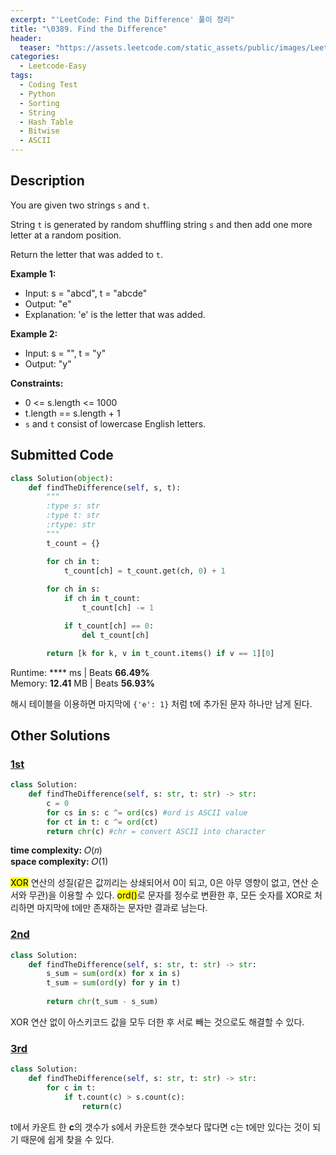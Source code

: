```yaml
---
excerpt: "'LeetCode: Find the Difference' 풀이 정리"
title: "\0389. Find the Difference"
header:
  teaser: "https://assets.leetcode.com/static_assets/public/images/LeetCode_Sharing.png"
categories:
  - Leetcode-Easy
tags:
  - Coding Test
  - Python
  - Sorting
  - String
  - Hash Table
  - Bitwise
  - ASCII
---
```


## <i class="fa-solid fa-file-lines"></i> Description

You are given two strings `s` and `t`.

String `t` is generated by random shuffling string `s` and then add one more letter at a random position.

Return the letter that was added to `t`.

**Example 1:**

- Input: s = "abcd", t = "abcde"
- Output: "e"
- Explanation: 'e' is the letter that was added.

**Example 2:**

- Input: s = "", t = "y"
- Output: "y"

**Constraints:**

- 0 <= s.length <= 1000
- t.length == s.length + 1
- `s` and `t` consist of lowercase English letters.

## <i class="fa-solid fa-cloud-arrow-up"></i> Submitted Code

```python
class Solution(object):
    def findTheDifference(self, s, t):
        """
        :type s: str
        :type t: str
        :rtype: str
        """
        t_count = {}

        for ch in t:
            t_count[ch] = t_count.get(ch, 0) + 1
        
        for ch in s:
            if ch in t_count:
                t_count[ch] -= 1

            if t_count[ch] == 0:
                del t_count[ch]

        return [k for k, v in t_count.items() if v == 1][0]
```
<i class="fa-solid fa-clock"></i> Runtime: **** ms \| Beats **66.49%**    
<i class="fa-solid fa-memory"></i> Memory: **12.41** MB \| Beats **56.93%**

해시 테이블을 이용하면 마지막에 `{'e': 1}` 처럼 t에 추가된 문자 하나만 남게 된다.

## <i class="fa-solid fa-flask"></i> Other Solutions

### <a href="https://leetcode.com/problems/find-the-difference/solutions/1751380/javacpython-very-very-easy-to-go-solutio-iy8f/" target="_blank">1st</a>

```python
class Solution:
    def findTheDifference(self, s: str, t: str) -> str:
        c = 0
        for cs in s: c ^= ord(cs) #ord is ASCII value
        for ct in t: c ^= ord(ct)
        return chr(c) #chr = convert ASCII into character
```
<i class="fa-solid fa-clock"></i> **time complexity:** 𝑂(𝑛)    
<i class="fa-solid fa-memory"></i> **space complexity:** 𝑂(1)           

<mark>XOR</mark> 연산의 성질(같은 값끼리는 상쇄되어서 0이 되고, 0은 아무 영향이 없고, 연산 순서와 무관)을 이용할 수 있다. <mark>ord()</mark>로 문자를 정수로 변환한 후, 모든 숫자를 XOR로 처리하면 마지막에 t에만 존재하는 문자만 결과로 남는다.

### <a href="https://leetcode.com/problems/find-the-difference/solutions/5814403/simple-and-efficient-python-solution-usi-5bej/" target="_blank">2nd</a>

```python
class Solution:
    def findTheDifference(self, s: str, t: str) -> str:
        s_sum = sum(ord(x) for x in s)
        t_sum = sum(ord(y) for y in t)
    
        return chr(t_sum - s_sum)
```
XOR 연산 없이 아스키코드 값을 모두 더한 후 서로 빼는 것으로도 해결할 수 있다.

### <a href="https://leetcode.com/problems/find-the-difference/solutions/6756568/video-how-we-think-about-a-solution-pyth-zayx/" target="_blank">3rd</a>

```python
class Solution:
    def findTheDifference(self, s: str, t: str) -> str:
        for c in t:
            if t.count(c) > s.count(c):
                return(c)
```
t에서 카운트 한 **c**의 갯수가 s에서 카운트한 갯수보다 많다면 c는 t에만 있다는 것이 되기 때문에 쉽게 찾을 수 있다.